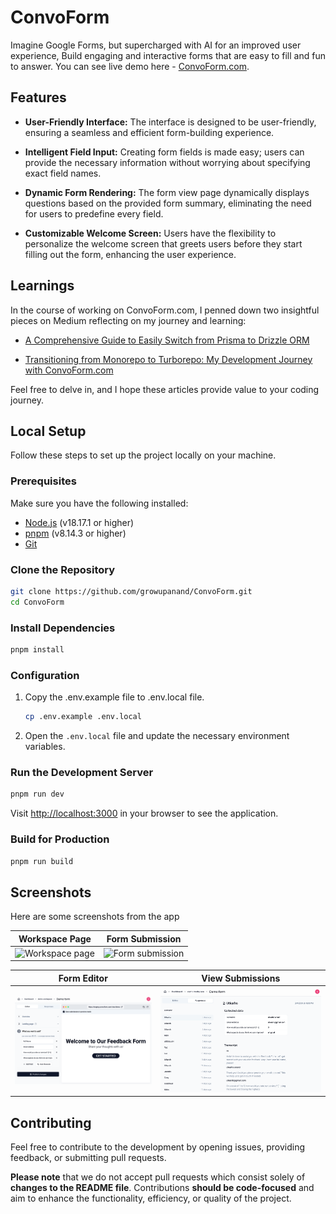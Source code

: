 # ConvoForm

Imagine Google Forms, but supercharged with AI for an improved user experience,
Build engaging and interactive forms that are easy to fill and fun to answer.
You can see live demo here - [ConvoForm.com](https://www.convoform.com/).

## Features

- **User-Friendly Interface:** The interface is designed to be user-friendly,
  ensuring a seamless and efficient form-building experience.

- **Intelligent Field Input:** Creating form fields is made easy; users can
  provide the necessary information without worrying about specifying exact
  field names.

- **Dynamic Form Rendering:** The form view page dynamically displays questions
  based on the provided form summary, eliminating the need for users to
  predefine every field.
- **Customizable Welcome Screen:** Users have the flexibility to personalize the
  welcome screen that greets users before they start filling out the form,
  enhancing the user experience.

## Learnings
In the course of working on ConvoForm.com, I penned down two insightful pieces on Medium reflecting on my journey and learning:

- [A Comprehensive Guide to Easily Switch from Prisma to Drizzle ORM](https://medium.com/@growupanand/a-comprehensive-guide-to-easily-switch-from-prisma-to-drizzle-orm-c290f8ed8ef3)

- [Transitioning from Monorepo to Turborepo: My Development Journey with ConvoForm.com](https://medium.com/@growupanand/transitioning-from-monorepo-to-turborepo-my-development-journey-with-convoform-com-691b9d19f397)

Feel free to delve in, and I hope these articles provide value to your coding journey.

## Local Setup

Follow these steps to set up the project locally on your machine.

### Prerequisites

Make sure you have the following installed:

- [Node.js](https://nodejs.org/) (v18.17.1 or higher)
- [pnpm](https://pnpm.io/) (v8.14.3 or higher)
- [Git](https://git-scm.com/)

### Clone the Repository

```bash
git clone https://github.com/growupanand/ConvoForm.git
cd ConvoForm
```

### Install Dependencies

```bash
pnpm install
```

### Configuration

1. Copy the .env.example file to .env.local file.
   ```bash
   cp .env.example .env.local
   ```
2. Open the `.env.local` file and update the necessary environment variables.

### Run the Development Server

```bash
pnpm run dev
```

Visit [http://localhost:3000](http://localhost:3000/) in your browser to see the
application.

### Build for Production

```bash
pnpm run build
```

## Screenshots

Here are some screenshots from the app

| Workspace Page                                                                                                   | Form Submission                                                                                                   |
| ---------------------------------------------------------------------------------------------------------------- | ----------------------------------------------------------------------------------------------------------------- |
| ![Workspace page](https://github.com/growupanand/ConvoForm/assets/29487686/a854d340-afd6-477f-a402-c7ce3e8c9787) | ![Form submission](https://github.com/growupanand/ConvoForm/assets/29487686/06874d85-0920-408b-a84a-5970eb7c1819) |

| Form Editor                                                | View Submissions                                               |
| ---------------------------------------------------------- | -------------------------------------------------------------- |
| ![Form editor](apps/web/public/screenshots/formEditor.png) | ![View Submissions](apps/web/public/screenshots/responses.png) |

## Contributing

Feel free to contribute to the development by opening issues, providing
feedback, or submitting pull requests.

**Please note** that we do not accept pull requests which consist solely of **changes to the README file**. Contributions **should be code-focused** and aim to enhance the functionality, efficiency, or quality of the project.
